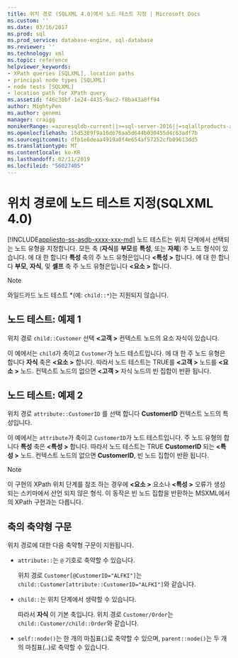 ```yaml
---
title: 위치 경로 (SQLXML 4.0)에서 노드 테스트 지정 | Microsoft Docs
ms.custom: ''
ms.date: 03/16/2017
ms.prod: sql
ms.prod_service: database-engine, sql-database
ms.reviewer: ''
ms.technology: xml
ms.topic: reference
helpviewer_keywords:
- XPath queries [SQLXML], location paths
- principal node types [SQLXML]
- node tests [SQLXML]
- location path for XPath query
ms.assetid: f46c30bf-1e24-4435-9ac2-f8ba43a8ff94
author: MightyPen
ms.author: genemi
manager: craigg
monikerRange: =azuresqldb-current||>=sql-server-2016||=sqlallproducts-allversions||>=sql-server-linux-2017||=azuresqldb-mi-current
ms.openlocfilehash: 15d5389f9a16d676aa5d644b030455d4c63adf7b
ms.sourcegitcommit: dfb1e6deaa4919a0f4e654af57252cfb09613dd5
ms.translationtype: MT
ms.contentlocale: ko-KR
ms.lasthandoff: 02/11/2019
ms.locfileid: "56027405"
---
```

# <a name="specifying-a-node-test-in-the-location-path-sqlxml-40"></a>위치 경로에 노드 테스트 지정(SQLXML 4.0)
[!INCLUDE[appliesto-ss-asdb-xxxx-xxx-md](../../../includes/appliesto-ss-asdb-xxxx-xxx-md.md)]
  노드 테스트는 위치 단계에서 선택되는 노드 유형을 지정합니다. 모든 축 (**자식**를 **부모**를 **특성**, 또는 **자체**) 주 노드 형식이 있습니다. 에 대 한 합니다 **특성** 축의 주 노드 유형은입니다  **\<특성 >** 합니다. 에 대 한 합니다 **부모**, **자식**, 및 **셀프** 축 주 노드 유형은입니다  **\<요소 >** 합니다.  
  
> [!NOTE]  
>  와일드카드 노드 테스트 *(예: `child::*`)는 지원되지 않습니다.  
  
## <a name="node-test-example-1"></a>노드 테스트: 예제 1  
 위치 경로 `child::Customer` 선택  **\<고객 >** 컨텍스트 노드의 요소 자식이 있습니다.  
  
 이 예에서는 `child`가 축이고 `Customer`가 노드 테스트입니다. 에 대 한 주 노드 유형은 합니다 **자식** 축은  **\<요소 >** 합니다. 따라서 노드 테스트는 TRUE를  **\<고객 >** 노드를  **\<요소 >** 노드. 컨텍스트 노드의 없으면  **\<고객 >** 자식 노드의 빈 집합이 반환 됩니다.  
  
## <a name="node-test-example-2"></a>노드 테스트: 예제 2  
 위치 경로 `attribute::CustomerID` 를 선택 합니다 **CustomerID** 컨텍스트 노드의 특성입니다.  
  
 이 예에서는 `attribute`가 축이고 `CustomerID`가 노드 테스트입니다. 주 노드 유형의 합니다 **특성** 축은  **\<특성 >** 합니다. 따라서 노드 테스트는 TRUE **CustomerID** 되는  **\<특성 >** 노드. 컨텍스트 노드의 없으면 **CustomerID**, 빈 노드 집합이 반환 됩니다.  
  
> [!NOTE]  
>  이 구현의 XPath 위치 단계를 참조 하는 경우에  **\<요소 >** 요소나  **\<특성 >** 오류가 생성 되는 스키마에서 선언 되지 않은 형식. 이 동작은 빈 노드 집합을 반환하는 MSXML에서의 XPath 구현과는 다릅니다.  
  
## <a name="abbreviated-syntax-for-the-axes"></a>축의 축약형 구문  
 위치 경로에 대한 다음 축약형 구문이 지원됩니다.  
  
-   `attribute::`는 `@` 기호로 축약할 수 있습니다.  
  
     위치 경로 `Customer[@CustomerID="ALFKI"]`는 `child::Customer[attribute::CustomerID="ALFKI"]`와 같습니다.  
  
-   `child::`는 위치 단계에서 생략할 수 있습니다.  
  
     따라서 **자식** 이 기본 축입니다. 위치 경로 `Customer/Order`는 `child::Customer/child::Order`와 같습니다.  
  
-   `self::node()`는 한 개의 마침표(.)로 축약할 수 있으며, `parent::node()`는 두 개의 마침표(..)로 축약할 수 있습니다.  
  
  
